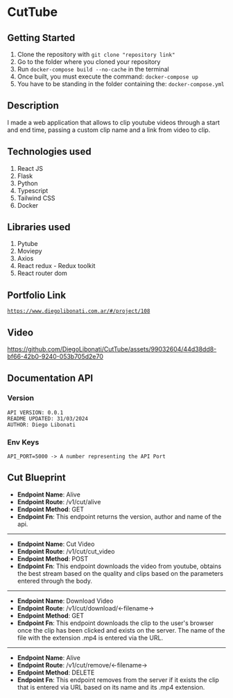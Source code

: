 # CutTube

## Getting Started

1. Clone the repository with `git clone "repository link"`
2. Go to the folder where you cloned your repository
3. Run `docker-compose build --no-cache` in the terminal
4. Once built, you must execute the command: `docker-compose up`
5. You have to be standing in the folder containing the: `docker-compose.yml`

## Description

I made a web application that allows to clip youtube videos through a start and end time, passing a custom clip name and a link from video to clip.

## Technologies used

1. React JS
2. Flask
3. Python
4. Typescript
5. Tailwind CSS
6. Docker

## Libraries used

1. Pytube
2. Moviepy
3. Axios
4. React redux - Redux toolkit
5. React router dom

## Portfolio Link

[`https://www.diegolibonati.com.ar/#/project/108`](https://www.diegolibonati.com.ar/#/project/108)

## Video

https://github.com/DiegoLibonati/CutTube/assets/99032604/44d38dd8-bf66-42b0-9240-053b705d2e70

## Documentation API
 
### **Version**

```
API VERSION: 0.0.1
README UPDATED: 31/03/2024
AUTHOR: Diego Libonati
```

### **Env Keys**

```
API_PORT=5000 -> A number representing the API Port
```
 
## **Cut Blueprint**

- **Endpoint Name**: Alive
- **Endpoint Route**: /v1/cut/alive
- **Endpoint Method**: GET
- **Endpoint Fn**: This endpoint returns the version, author and name of the api.

-----

- **Endpoint Name**: Cut Video
- **Endpoint Route**: /v1/cut/cut_video
- **Endpoint Method**: POST
- **Endpoint Fn**: This endpoint downloads the video from youtube, obtains the best stream based on the quality and clips based on the parameters entered through the body.

-----

- **Endpoint Name**: Download Video
- **Endpoint Route**: /v1/cut/download/<-filename->
- **Endpoint Method**: GET
- **Endpoint Fn**: This endpoint downloads the clip to the user's browser once the clip has been clicked and exists on the server. The name of the file with the extension .mp4 is entered via the URL.

-----

- **Endpoint Name**: Alive
- **Endpoint Route**: /v1/cut/remove/<-filename->
- **Endpoint Method**: DELETE
- **Endpoint Fn**: This endpoint removes from the server if it exists the clip that is entered via URL based on its name and its .mp4 extension.